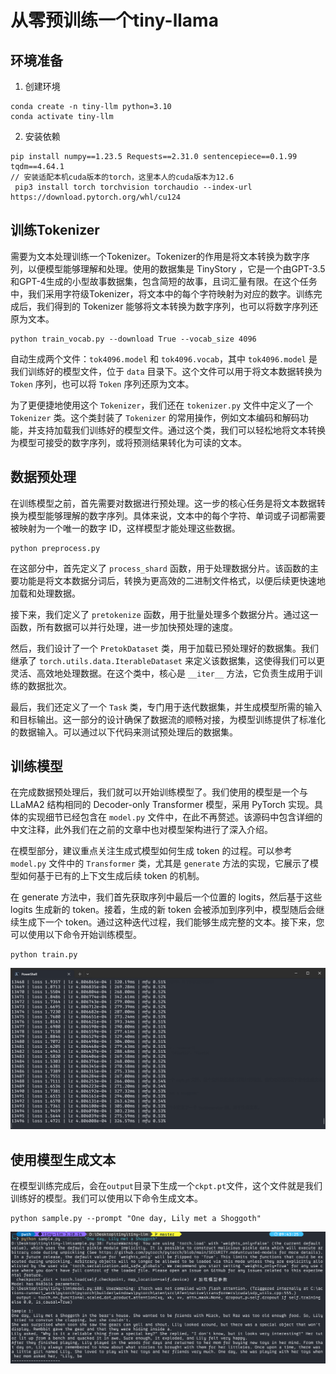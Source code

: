 # 从零预训练一个tiny-llama



## 环境准备

1. 创建环境

```
conda create -n tiny-llm python=3.10
conda activate tiny-llm
```



2. 安装依赖

```
pip install numpy==1.23.5 Requests==2.31.0 sentencepiece==0.1.99 tqdm==4.64.1
// 安装适配本机cuda版本的torch，这里本人的cuda版本为12.6
 pip3 install torch torchvision torchaudio --index-url https://download.pytorch.org/whl/cu124
```



## 训练Tokenizer

​		需要为文本处理训练一个Tokenizer。Tokenizer的作用是将文本转换为数字序列，以便模型能够理解和处理。使用的数据集是 TinyStory ，它是一个由GPT-3.5和GPT-4生成的小型故事数据集，包含简短的故事，且词汇量有限。在这个任务中，我们采用字符级Tokenizer，将文本中的每个字符映射为对应的数字。训练完成后，我们得到的 Tokenizer 能够将文本转换为数字序列，也可以将数字序列还原为文本。

```
python train_vocab.py --download True --vocab_size 4096
```

自动生成两个文件：`tok4096.model` 和 `tok4096.vocab`，其中 `tok4096.model` 是我们训练好的模型文件，位于 `data` 目录下。这个文件可以用于将文本数据转换为 `Token` 序列，也可以将 `Token` 序列还原为文本。

为了更便捷地使用这个 `Tokenizer`，我们还在 `tokenizer.py` 文件中定义了一个 `Tokenizer` 类。这个类封装了 `Tokenizer` 的常用操作，例如文本编码和解码功能，并支持加载我们训练好的模型文件。通过这个类，我们可以轻松地将文本转换为模型可接受的数字序列，或将预测结果转化为可读的文本。



## 数据预处理

在训练模型之前，首先需要对数据进行预处理。这一步的核心任务是将文本数据转换为模型能够理解的数字序列。具体来说，文本中的每个字符、单词或子词都需要被映射为一个唯一的数字 ID，这样模型才能处理这些数据。

```
python preprocess.py
```

在这部分中，首先定义了 `process_shard` 函数，用于处理数据分片。该函数的主要功能是将文本数据分词后，转换为更高效的二进制文件格式，以便后续更快速地加载和处理数据。

接下来，我们定义了 `pretokenize` 函数，用于批量处理多个数据分片。通过这一函数，所有数据可以并行处理，进一步加快预处理的速度。

然后，我们设计了一个 `PretokDataset` 类，用于加载已预处理好的数据集。我们继承了 `torch.utils.data.IterableDataset` 来定义该数据集，这使得我们可以更灵活、高效地处理数据。在这个类中，核心是 `__iter__` 方法，它负责生成用于训练的数据批次。

最后，我们还定义了一个 `Task` 类，专门用于迭代数据集，并生成模型所需的输入和目标输出。这一部分的设计确保了数据流的顺畅对接，为模型训练提供了标准化的数据输入。可以通过以下代码来测试预处理后的数据集。



## 训练模型

在完成数据预处理后，我们就可以开始训练模型了。我们使用的模型是一个与 LLaMA2 结构相同的 Decoder-only Transformer 模型，采用 PyTorch 实现。具体的实现细节已经包含在 `model.py` 文件中，在此不再赘述。该源码中包含详细的中文注释，此外我们在之前的文章中也对模型架构进行了深入介绍。

在模型部分，建议重点关注生成式模型如何生成 token 的过程。可以参考 `model.py` 文件中的 `Transformer` 类，尤其是 `generate` 方法的实现，它展示了模型如何基于已有的上下文生成后续 token 的机制。

在 generate 方法中，我们首先获取序列中最后一个位置的 logits，然后基于这些 logits 生成新的 token。接着，生成的新 token 会被添加到序列中，模型随后会继续生成下一个 token。通过这种迭代过程，我们能够生成完整的文本。接下来，您可以使用以下命令开始训练模型。

```
python train.py
```

![image-20240923204722698](image/image-20240923204722698-17271034402801.png)



## 使用模型生成文本

在模型训练完成后，会在`output`目录下生成一个`ckpt.pt`文件，这个文件就是我们训练好的模型。我们可以使用以下命令生成文本。

```
python sample.py --prompt "One day, Lily met a Shoggoth"
```

![image-20240924094829464](image/image-20240924094829464.png)